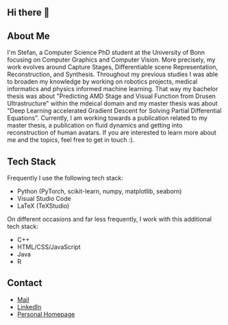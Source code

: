 ## Hi there 👋

## About Me

I'm Stefan, a Computer Science PhD student at the University of Bonn focusing on Computer Graphics and Computer Vision. More precisely, my work evolves around Capture Stages, Differentiable scene Representation, Reconstruction, and Synthesis. Throughout my previous studies I was able to broaden my knowledge by working on robotics projects, medical informatics and physics informed machine learning. That way my bachelor thesis was about "Predicting AMD Stage and Visual Function from Drusen Ultrastructure" within the mdeical domain and my master thesis was about "Deep Learning accelerated Gradient Descent for Solving Partial Differential Equations". Currently, I am working towards a publication related to my master thesis, a publication on fluid dynamics and getting into reconstruction of human avatars. If you are interested to learn more about me and the topics, feel free to get in touch :).

## Tech Stack

Frequently I use the following tech stack:

- Python (PyTorch, scikit-learn, numpy, matplotlib, seaborn)
- Visual Studio Code
- LaTeX (TeXStudio)

On different occasions and far less frequently, I work with this additional tech stack:

- C++
- HTML/CSS/JavaScript
- Java
- R

## Contact

- [Mail](mailto:stefanm.schulz@-online.de)
- [LinkedIn](https://www.linkedin.com/in/stefan-m-schulz)
- [Personal Homepage](https://stefanmschulz.github.io)
